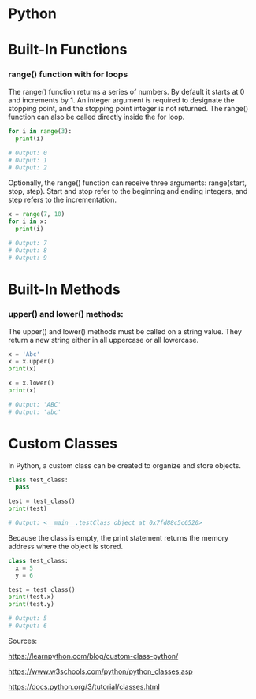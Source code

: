 # Python 
# Built-In Functions

### range() function with for loops

The range() function returns a series of numbers. By default it starts at 0 and increments by 1. An integer argument is required to designate the stopping point, and the stopping point integer is not returned. The range() function can also be called directly inside the for loop.
```py
for i in range(3):
  print(i)
 
# Output: 0
# Output: 1
# Output: 2
```
Optionally, the range() function can receive three arguments: range(start, stop, step). Start and stop refer to the beginning and ending integers, and step refers to the incrementation. 
```py
x = range(7, 10)
for i in x:
  print(i)
 
# Output: 7
# Output: 8
# Output: 9
```
# Built-In Methods

### upper() and lower() methods:

The upper() and lower() methods must be called on a string value. They return a new string either in all uppercase or all lowercase.

```py
x = 'Abc'
x = x.upper()
print(x)

x = x.lower()
print(x)

# Output: 'ABC'
# Output: 'abc'
```
# Custom Classes

In Python, a custom class can be created to organize and store objects.
```py
class test_class:
  pass

test = test_class()
print(test)

# Output: <__main__.testClass object at 0x7fd88c5c6520>
```
Because the class is empty, the print statement returns the memory address where the object is stored. 
```py
class test_class:
  x = 5
  y = 6

test = test_class()
print(test.x)
print(test.y)

# Output: 5
# Output: 6
```
Sources: 

https://learnpython.com/blog/custom-class-python/

https://www.w3schools.com/python/python_classes.asp

https://docs.python.org/3/tutorial/classes.html
